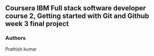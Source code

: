 ## Coursera IBM Full stack software developer course 2, Getting started with Git and Github week 3 final project

### Authors
Prathish kumar
